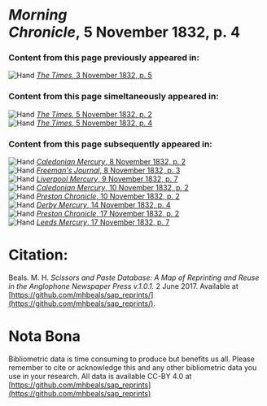 # *Morning Chronicle*, 5 November 1832, p. 4  
  
### Content from this page previously appeared in:  
![Hand](http://scissorsandpaste.net/wp-content/uploads/2017/06/smallhandpointer.png) [*The Times*, 3 November 1832, p. 5](https://mhbeals.github.io/sap_html/The-Times/The-Times-3-November-1832-p-5)  
  
### Content from this page simeltaneously appeared in:  
![Hand](http://scissorsandpaste.net/wp-content/uploads/2017/06/smallhandpointer.png) [*The Times*, 5 November 1832, p. 2](https://mhbeals.github.io/sap_html/The-Times/The-Times-5-November-1832-p-2)  
![Hand](http://scissorsandpaste.net/wp-content/uploads/2017/06/smallhandpointer.png) [*The Times*, 5 November 1832, p. 4](https://mhbeals.github.io/sap_html/The-Times/The-Times-5-November-1832-p-4)  
  
### Content from this page subsequently appeared in:  
![Hand](http://scissorsandpaste.net/wp-content/uploads/2017/06/smallhandpointer.png) [*Caledonian Mercury*, 8 November 1832, p. 2](https://mhbeals.github.io/sap_html/Caledonian-Mercury/Caledonian-Mercury-8-November-1832-p-2)  
![Hand](http://scissorsandpaste.net/wp-content/uploads/2017/06/smallhandpointer.png) [*Freeman's Journal*, 8 November 1832, p. 3](https://mhbeals.github.io/sap_html/Freeman's-Journal/Freeman's-Journal-8-November-1832-p-3)  
![Hand](http://scissorsandpaste.net/wp-content/uploads/2017/06/smallhandpointer.png) [*Liverpool Mercury*, 9 November 1832, p. 7](https://mhbeals.github.io/sap_html/Liverpool-Mercury/Liverpool-Mercury-9-November-1832-p-7)  
![Hand](http://scissorsandpaste.net/wp-content/uploads/2017/06/smallhandpointer.png) [*Caledonian Mercury*, 10 November 1832, p. 2](https://mhbeals.github.io/sap_html/Caledonian-Mercury/Caledonian-Mercury-10-November-1832-p-2)  
![Hand](http://scissorsandpaste.net/wp-content/uploads/2017/06/smallhandpointer.png) [*Preston Chronicle*, 10 November 1832, p. 2](https://mhbeals.github.io/sap_html/Preston-Chronicle/Preston-Chronicle-10-November-1832-p-2)  
![Hand](http://scissorsandpaste.net/wp-content/uploads/2017/06/smallhandpointer.png) [*Derby Mercury*, 14 November 1832, p. 4](https://mhbeals.github.io/sap_html/Derby-Mercury/Derby-Mercury-14-November-1832-p-4)  
![Hand](http://scissorsandpaste.net/wp-content/uploads/2017/06/smallhandpointer.png) [*Preston Chronicle*, 17 November 1832, p. 2](https://mhbeals.github.io/sap_html/Preston-Chronicle/Preston-Chronicle-17-November-1832-p-2)  
![Hand](http://scissorsandpaste.net/wp-content/uploads/2017/06/smallhandpointer.png) [*Leeds Mercury*, 17 November 1832, p. 7](https://mhbeals.github.io/sap_html/Leeds-Mercury/Leeds-Mercury-17-November-1832-p-7)  


# Citation: 

Beals. M. H. *Scissors and Paste Database: A Map of Reprinting and Reuse in the Anglophone Newspaper Press v.1.0.1.* 2 June 2017. Available at [https://github.com/mhbeals/sap_reprints/](https://github.com/mhbeals/sap_reprints/). 

# Nota Bona

Bibliometric data is time consuming to produce but benefits us all. Please remember to cite or acknowledge this and any other bibliometric data you use in your research. All data is available CC-BY 4.0 at [https://github.com/mhbeals/sap_reprints](https://github.com/mhbeals/sap_reprints)